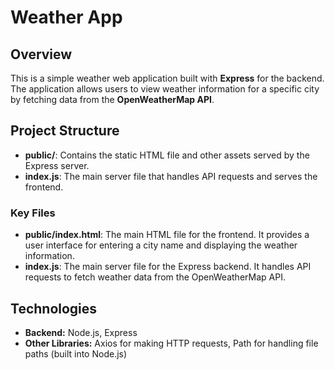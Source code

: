 # Weather App

## Overview

This is a simple weather web application built with **Express** for the backend. The application allows users to view weather information for a specific city by fetching data from the **OpenWeatherMap API**.

## Project Structure

- **public/**: Contains the static HTML file and other assets served by the Express server.
- **index.js**: The main server file that handles API requests and serves the frontend.

### Key Files

- **public/index.html**: The main HTML file for the frontend. It provides a user interface for entering a city name and displaying the weather information.
- **index.js**: The main server file for the Express backend. It handles API requests to fetch weather data from the OpenWeatherMap API.

## Technologies

- **Backend:** Node.js, Express
- **Other Libraries:** Axios for making HTTP requests, Path for handling file paths (built into Node.js)
